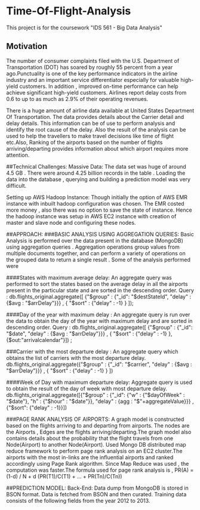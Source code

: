 # Time-Of-Flight-Analysis
  This project is for the coursework "IDS 561 - Big Data Analysis"
 ## Motivation 
  The number of consumer complaints filed with the U.S. Department of Transportation (DOT) has soared by roughly 55 percent from a year ago.Punctuality is one of the key performance indicators in the airline industry and an important service differentiator especially for valuable high-yield customers. In addition , improved on-time performance can help achieve significant high-yield customers. Airlines report delay costs from 0.6 to up to as much as 2.9% of their operating revenues.
  
  There is a huge amount of airline data available at United States Department Of Transportation. The data provides details about the Carrier detail and delay details. This information can be of use to perform analysis and identify the root cause of the delay. Also the result of the analysis can be used to help the travellers to make travel decisions like time of flight etc.Also, Ranking of the airports based on the number of flights arriving/departing provides information about which airport requires more attention. 

  
   
  
 ##Technical Challenges:
  Massive Data:
  The data set was huge of around 4.5 GB . There were around 4.25 billion records in the table . Loading the data into the database , querying and building a prediction model was very difficult.
  

  Setting up AWS Hadoop Instance:
  Though initially the option of AWS EMR instance with inbuilt hadoop configuration was chosen. The EMR costed more money , also there was no option to save the state of instance. Hence the hadoop instance was setup in AWS EC2 instance with creation of master and slave node and configuring these nodes.
  

 ##APPROACH:
 ###BASIC ANALYSIS USING AGGREGATION QUERIES:
  Basic Analysis is performed over the data present in the database (MongoDB) using aggregation queries . Aggregation operations group values from multiple documents together, and can perform a variety of operations on the grouped data to return a single result . Some of the analysis performed were

 ####States with maximum average delay:
       An aggregate query was performed to sort the states based on the average delay in all the airports present in the particular state and are sorted in the descending order.
  Query :   db.flights_original.aggregate([   {"$group" : {"_id": "$destStateId",                      "delay" : {$avg : "$arrDelay"}}}         , { "$sort" : {"delay" : -1} }              ]);

 ####Day of the year with maximum delay :
      An aggregate query is run over the data to obtain the day of the year with maximum delay and are sorted in descending order. 
  Query : db.flights_original.aggregate([         {"$group" : {"_id": "$date",                      "delay" : {$avg : "$arrDelay"}}}         , { "$sort" : {"delay" : -1} },{$out:"arrivalcalendar"}]) ;
  
  
 ###Carrier with the most departure delay :
             An aggregate query which obtains the list of carriers with the most departure delay.
    db.flights_original.aggregate({"$group" : {"_id": "$carrier",  "delay" : {$avg :          "$arrDelay"}}} , { "$sort" : {"delay" : -1} }   ])

 ####Week of Day with maximum departure delay:
              Aggregate query is used to obtain the result of the day of week with most departure delay. 
  db.flights_original.aggregate([{"$group" : {"_id": {"w" : {"$dayOfWeek" : "$date"}, "h" : {"$hour" : "$date"}}, "delay" : {agg : "$"+aggregateValue}}} , {"$sort": {"delay" : -1}}])

 ###PAGE RANK ANALYSIS OF AIRPORTS:
  A graph model is constructed based on the flights arriving to and  departing from airports. The nodes are the Airports , Edges are the flights arriving/departing.The graph model also contains details about the probability that the flight travels from one Node(Airport) to another Node(Airport). Used Mongo DB distributed map reduce framework  to perform page rank analysis on an EC2 cluster.The airports with the most in-links are the influential airports and ranked accordingly using Page Rank algorithm. Since Map Reduce was used , the computation was faster.The formula used for page rank analysis 
  is , 
  PR(A) = (1-d) / N + d (PR(T1)/C(T1) + ... + PR(Tn)/C(Tn))
  

 ##PREDICTION MODEL:
  Back-End:
  Data dump from MongoDB is stored in BSON format. Data is fetched from BSON and then curated.  Training data consists of the following fields from the year 2012 to 2013. 

